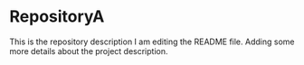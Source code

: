 # RepositoryA
This is the repository description
I am editing the README file. Adding some more details about the project description.
